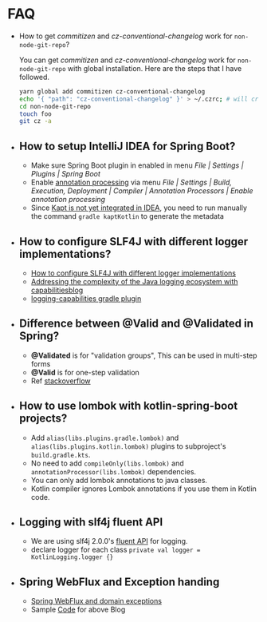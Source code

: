 # FAQ

- How to get _commitizen_ and _cz-conventional-changelog_ work for `non-node-git-repo`?

  You can get _commitizen_ and _cz-conventional-changelog_ work for `non-node-git-repo` with global installation. Here
  are the steps that I have followed.

  ```bash
  yarn global add commitizen cz-conventional-changelog
  echo '{ "path": "cz-conventional-changelog" }' > ~/.czrc; # will create .czrc
  cd non-node-git-repo
  touch foo
  git cz -a
  ```
  
- How to setup IntelliJ IDEA for Spring Boot?
    - 
    - Make sure Spring Boot plugin in enabled in menu *File | Settings | Plugins | Spring Boot*
    - Enable [annotation processing](https://www.jetbrains.com/help/idea/annotation-processors-support.html) via menu *File | Settings | Build, Execution, Deployment | Compiler | Annotation Processors | Enable annotation processing*
    - Since [Kapt is not yet integrated in IDEA](https://youtrack.jetbrains.com/issue/KT-15040), you need to run manually the command `gradle kaptKotlin` to generate the metadata

- How to configure SLF4J with different logger implementations?
    - 
    - [How to configure SLF4J with different logger implementations](http://saltnlight5.blogspot.com/2013/08/how-to-configure-slf4j-with-different.html)
    - [Addressing the complexity of the Java logging ecosystem with capabilitiesblog](https://blog.gradle.org/addressing-logging-complexity-capabilities)
    - [logging-capabilities gradle plugin](https://github.com/ljacomet/logging-capabilities)

- Difference between @Valid and @Validated in Spring?
    - 
    - **@Validated** is for "validation groups", This can be used in multi-step forms
    - **@Valid** is for one-step validation
    - Ref [stackoverflow](https://stackoverflow.com/questions/36173332/difference-between-valid-and-validated-in-spring)

- How to use lombok with kotlin-spring-boot projects?
  - 
  - Add `alias(libs.plugins.gradle.lombok)` and `alias(libs.plugins.kotlin.lombok)` plugins to subproject's `build.gradle.kts`.
  - No need to add `compileOnly(libs.lombok)` and `annotationProcessor(libs.lombok)` dependencies.
  - You can only add lombok annotations to java classes.
  - Kotlin compiler ignores Lombok annotations if you use them in Kotlin code.

- Logging with slf4j fluent API
   - 
   - We are using slf4j 2.0.0's [fluent API](http://www.slf4j.org/manual.html#fluent) for logging.
   - declare logger for each class `private val logger = KotlinLogging.logger {}`

- Spring WebFlux and Exception handing
  -
  - [Spring WebFlux and domain exceptions](https://blog.softwaremill.com/spring-webflux-and-domain-exceptions-10ae2096b159)
  - Sample [Code](https://github.com/Opalo/spring-webflux-and-domain-exceptions) for above Blog
